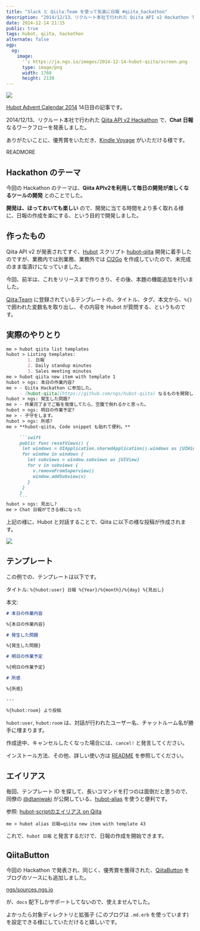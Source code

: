 ```yaml
---
title: "Slack と Qiita:Team を使って気楽に日報 #qiita_hackathon"
description: "2014/12/13、リクルート本社で行われた Qiita API v2 Hackathon で、hubot-qiita を開発し、Chat 日報 なるワークフローを発表しました。"
date: 2014-12-14 21:15
public: true
tags: hubot, qiita, hackathon
alternate: false
ogp:
  og:
    image:
      '': https://ja.ngs.io/images/2014-12-14-hubot-qiita/screen.png
      type: image/png
      width: 1760
      height: 2130
---
```


![](https://raw.githubusercontent.com/ngs/hubot-qiita/master/img/screen.gif)

[Hubot Advent Calendar 2014] 14日目の記事です。

2014/12/13、リクルート本社で行われた [Qiita API v2 Hackathon] で、**Chat 日報** なるワークフローを発表しました。

ありがたいことに、優秀賞をいただき、[Kindle Voyage] がいただける様です。

READMORE

## Hackathon のテーマ

今回の Hackathon のテーマは、**Qiita APIv2を利用して毎日の開発が楽しくなるツールの開発** とのことでした。

**開発は、ほっておいても楽しい** ので、開発に当てる時間をより多く取れる様に、日報の作成を楽にする、という目的で開発しました。

## 作ったもの

Qiita API v2 が発表されてすぐ、[Hubot] スクリプト [hubot-qiita] 開発に着手したのですが、業務内では別業務、業務外では [CI2Go] を作成していたので、未完成のまま塩漬けになっていました。

今回、前半は、これをリリースまで作りきり、その後、本題の機能追加を行いました。

[Qiita:Team] に登録されているテンプレートの、タイトル、タグ、本文から、`%{}` で囲われた変数名を取り出し、その内容を Hubot が質問する、というものです。

## 実際のやりとり

```md
me > hubot qiita list templates
hubot > Listing templates:
        1. 日報
        2. Daily standup minutes
        3. Sales meeting minutes
me > hubot qiita new item with template 1
hubot > ngs: 本日の作業内容?
me > - Qiita Hackathon に参加した。
     - [hubot-qiita](https://github.com/ngs/hubot-qiita) なるものを開発した。
hubot > ngs: 発生した問題?
me > - 作業完了までご飯を我慢してたら、空腹で倒れるかと思った。
hubot > ngs: 明日の作業予定?
me > - 子守をします。
hubot > ngs: 所感?
me > **hubot-qiita, Code snippet も貼れて便利。**

     ```swift
     public func resetViews() {
      let windows = UIApplication.sharedApplication().windows as [UIWindow]
      for window in windows {
        let subviews = window.subviews as [UIView]
        for v in subviews {
          v.removeFromSuperview()
          window.addSubview(v)
        }
      }
     }
     ```
hubot > ngs: 見出し?
me > Chat 日報ができる様になった
```

上記の様に、Hubot と対話することで、Qiita に以下の様な投稿が作成されます。

![](2014-12-14-hubot-qiita/screen.png)

## テンプレート

この例での、テンプレートは以下です。

タイトル: `%{hubot:user} 日報 %{Year}/%{month}/%{day} %{見出し}`

本文:

```md
# 本日の作業内容

%{本日の作業内容}

# 発生した問題

%{発生した問題}

# 明日の作業予定

%{明日の作業予定}

# 所感

%{所感}

---

%{hubot:room} より投稿
```

`hubot:user`, `hubot:room` は、対話が行われたユーザー名、チャットルーム名が勝手に埋まります。


作成途中、キャンセルしたくなった場合には、`cancel!` と発言してください。

インストール方法、その他、詳しい使い方は [README] を参照してください。

## エイリアス

毎回、テンプレート ID を探して、長いコマンドを打つのは面倒だと思うので、同僚の [@dtaniwaki] が公開している、[hubot-alias] を使うと便利です。

参照: [hubot-scriptのエイリアス on Qiita](http://qiita.com/dtaniwaki/items/0ca82c09cbafb7645f32)

```
me > hubot alias 日報=qiita new item with template 43
```

これで、`hubot 日報` と発言するだけで、日報の作成を開始できます。

## QiitaButton

今回の Hackathon で発表され、同じく、優秀賞を獲得された、[QiitaButton] をブログのソースにも追加しました。

[ngs/sources.ngs.io]

が、`docs` 配下しかサポートしてないので、使えませんでした。

よかったら対象ディレクトリと拡張子 (このブログは `.md.erb` を使っています) を設定できる様にしていただけると嬉しいです。

[Qiita API v2 Hackathon]: http://peatix.com/event/55420
[README]: https://github.com/ngs/hubot-qiita#readme
[hubot-qiita]: https://github.com/ngs/hubot-qiita
[Hubot Advent Calendar 2014]: http://www.adventar.org/calendars/384
[Qiita:Team]: https://teams.qiita.com
[@dtaniwaki]: http://dtaniwaki.com
[hubot-alias]: https://github.com/dtaniwaki/hubot-alias
[Kindle Voyage]: http://www.amazon.co.jp/gp/product/B00M0EVYCC/ref=as_li_ss_tl?ie=UTF8&camp=247&creative=7399&creativeASIN=B00M0EVYCC&linkCode=as2&tag=atsushnagased-22
[Hubot]: https://hubot.github.com
[QiitaButton]: http://qiita.com/fmy/items/57088e1d1bd412557123
[CI2Go]: https://ja.ngs.io/2014/11/26/ci2go/
[ngs/sources.ngs.io]: https://github.com/ngs/sources.ngs.io#readme
